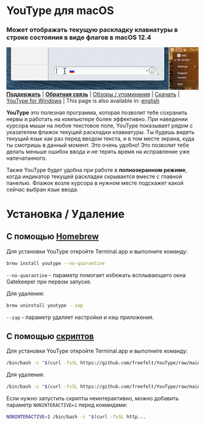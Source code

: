 # YouType для macOS
### Может отображать текущую раскладку клавиатуры в строке состояния в виде флагов в macOS 12.4
![Screenshot1.png](Screenshot1.png)
[**Поддержать**](https://www.buymeacoffee.com/freefelt)  |  [**Обратная связь**](https://github.com/freefelt/YouType/issues/new)  |  [Обзоры / упоминания](reviews.md)  |  [Скачать](https://github.com/freefelt/YouType/raw/main/YouType.zip) |  [YouType for Windows](Windows/README-rus.md)  |  This page is also available in: [english](../..)

**YouType** это полезная программа, которая позволит тебе сохранить нервы и работать на компьютере более эффективно. При наведении курсора мыши на любое текстовое поле, YouType показывает рядом с указателем флажок текущей раскладки клавиатуры. Ты будешь видеть текущий язык как раз перед вводом текста, и в том месте экрана, куда ты смотришь в данный момент. Это очень удобно! Это позволит тебе делать меньше ошибок ввода и не терять время на исправление уже напечатанного.

Также YouType будет удобна при работе в **полноэкранном режиме**, когда индикатор текущей раскладки скрывается вместе с главной панелью. Флажок возле курсора в нужном месте подскажет какой сейчас выбран язык ввода.

# Установка / Удаление

## С помощью [Homebrew](https://github.com/Homebrew/homebrew-cask)
Для установки YouType откройте Terminal.app и выполните команду:
```bash
brew install youtype --no-quarantine
```
`--no-quarantine` - параметр помогает избежать всплывающего окна Gatekeeper при первом запуске.

Для удаления:
```bash
brew uninstall youtype --zap
```
`--zap` - параметр удаляет настройки и кэш приложения.

## С помощью [скриптов](https://github.com/freefelt/YouType/raw/main/Scripts)
Для установки YouType откройте Terminal.app и выполните команду:
```bash
/bin/bash -c "$(curl -fsSL https://github.com/freefelt/YouType/raw/main/Scripts/Installer.sh)"
```
Для удаления:
```bash
/bin/bash -c "$(curl -fsSL https://github.com/freefelt/YouType/raw/main/Scripts/Uninstaller.sh)"
```
Если нужно запустить скрипты неинтерактивно, можно добавить параметр `NONINTERACTIVE=1` перед командами:
```bash
NONINTERACTIVE=1 /bin/bash -c "$(curl -fsSL http...
```
